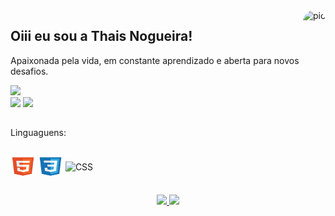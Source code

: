 
<img align="right" alt="pic" height="200" style="border-radius:80px;" src="https://i.ibb.co/NrtTw9K/f3682f71-18db-4b30-9ccb-7fe26a0b30ea-removebg-preview.png">



## Oiii eu sou a Thais Nogueira!

Apaixonada pela vida, em constante aprendizado e aberta para novos desafios.
 
  <a href="https://www.instagram.com/thaisnogueirab/" target="_blank"><img src="https://img.shields.io/badge/-Instagram-%23E4405F?style=for-the-badge&logo=instagram&logoColor=white" target="_blank"></a>	
  <a href="https://www.linkedin.com/in/thaisnogueirab/" target="_blank"><img src="https://img.shields.io/badge/-LinkedIn-%230077B5?style=for-the-badge&logo=linkedin&logoColor=white" target="_blank"></a> 
  <a href="https://www.behance.net/thaisnogueira5" target="_blank"><img src="https://img.shields.io/badge/-Behance-blue?style=for-the-badge&logo=behance&logoColor=white" target="_blank"></a> 
##

Linguaguens:
<div style="display: inline_block"><br>
  <img align="center" alt="HTML" height="30" width="40" src="https://raw.githubusercontent.com/devicons/devicon/master/icons/html5/html5-original.svg">
  <img align="center" alt="CSS" height="30" width="40" src="https://raw.githubusercontent.com/devicons/devicon/master/icons/css3/css3-original.svg">
  <img align="center" alt="CSS" height="30" width="40" src="https://cdn.jsdelivr.net/gh/devicons/devicon/icons/javascript/javascript-original.svg" />
          
  


##


<div align="center">
  <a href="https://github.com/ThaisNogueiraB">
  <img height="180em" src="https://github-readme-stats.vercel.app/api?username=ThaisNogueiraB&show_icons=true&theme=radical&include_all_commits=true&count_private=true"/>
  <img height="180em" src="https://github-readme-stats.vercel.app/api/top-langs/?username=ThaisNogueiraB&layout=compact&langs_count=7&theme=radical"/>
</div>





  
  ##
 
